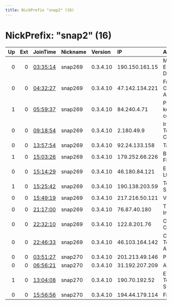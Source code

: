 ```yaml
---
title: NickPrefix "snap2" (16)
---
```


# NickPrefix: "snap2" (16)

|   Up |   Ext | JoinTime                                                                                            | Nickname   | Version   | IP             | AS                                       | CC   |   ORp |   Dirp | OS    | Contact   |   eFamMembers |
|-----:|------:|:----------------------------------------------------------------------------------------------------|:-----------|:----------|:---------------|:-----------------------------------------|:-----|------:|-------:|:------|:----------|--------------:|
|    0 |     0 | [03:35:14](https://metrics.torproject.org/rs.html#details/E0230B2884F65C21A46A2F2B404A8C1C84D2AD8F) | snap269    | 0.3.4.10  | 190.150.161.15 | MILLICOM CABLE EL SALVADOR S.A. DE C.V.  | sv   | 41833 |      0 | Linux | None      |             1 |
|    0 |     0 | [04:32:27](https://metrics.torproject.org/rs.html#details/D2748FFE8766264ED6012C1954B612866955C6DE) | snap269    | 0.3.4.10  | 47.142.134.221 | Frontier Communications of America, Inc. | us   | 44639 |      0 | Linux | None      |             1 |
|    1 |     0 | [05:59:37](https://metrics.torproject.org/rs.html#details/C564A3DDC1CC2DDEAD2B693513C8B00C6E96747E) | snap269    | 0.3.4.10  | 84.240.4.71    | Penkiu kontinentu komunikaciju centras,  | lt   | 36421 |      0 | Linux | None      |             1 |
|    0 |     0 | [09:18:54](https://metrics.torproject.org/rs.html#details/D663378DB42C1C26397A5C843A0136D0450ED74C) | snap269    | 0.3.4.10  | 2.180.49.9     | Iran Telecommunication Company PJS       | ir   | 42337 |      0 | Linux | None      |             1 |
|    0 |     0 | [13:57:54](https://metrics.torproject.org/rs.html#details/C327C1073CC5C872EFACD8928A965716464FD52A) | snap269    | 0.3.4.10  | 92.24.133.158  | TalkTalk                                 | gb   | 42321 |      0 | Linux | None      |             1 |
|    1 |     0 | [15:03:26](https://metrics.torproject.org/rs.html#details/FA20AD2D5AED0E66C6D4AA1860D41E58673AF9B5) | snap269    | 0.3.4.10  | 179.252.66.226 | Brasil Telecom S/A - Filial Distrito Fed | br   | 37503 |      0 | Linux | None      |             1 |
|    0 |     0 | [15:14:29](https://metrics.torproject.org/rs.html#details/12BE3B79CDCB2C050FB077D60F6C0C03BD0A944A) | snap269    | 0.3.4.10  | 46.180.84.121  | E-Light-Telecom Ltd.                     | ru   | 37533 |      0 | Linux | None      |             1 |
|    1 |     0 | [15:25:42](https://metrics.torproject.org/rs.html#details/D3996CC32FB39D45066A9FDAF2E1F0610B6DB9AE) | snap269    | 0.3.4.10  | 190.138.203.59 | Telecom Argentina S.A.                   | ar   | 39113 |      0 | Linux | None      |             1 |
|    0 |     0 | [15:49:19](https://metrics.torproject.org/rs.html#details/BB3145556C362F1CCBB58BD9742CBD1F54A557BD) | snap269    | 0.3.4.10  | 217.216.50.121 | Vodafone Ono, S.A.                       | es   | 41175 |      0 | Linux | None      |             1 |
|    0 |     0 | [21:17:00](https://metrics.torproject.org/rs.html#details/2AF483747387A117809B8C5608FDE0BDDE08568E) | snap269    | 0.3.4.10  | 76.87.40.180   | Time Warner Cable Internet LLC           | us   | 33189 |      0 | Linux | None      |             1 |
|    0 |     0 | [22:32:10](https://metrics.torproject.org/rs.html#details/FA14B73874C583A4C55A9F532AA074BC44D362ED) | snap269    | 0.3.4.10  | 122.8.201.76   | Connect Communications                   | pk   | 41573 |      0 | Linux | None      |             1 |
|    0 |     0 | [22:46:33](https://metrics.torproject.org/rs.html#details/CFC891B83FB5F7E90B66E1B45A9C416FAB67602E) | snap269    | 0.3.4.10  | 46.103.164.142 | Cyprus Telecommunications Authority      | gr   | 36303 |      0 | Linux | None      |             1 |
|    0 |     0 | [03:51:27](https://metrics.torproject.org/rs.html#details/5E4B5560F542F85828D97D63F68F802A7F0AAB38) | snap270    | 0.3.4.10  | 201.213.49.146 | Prima S.A.                               | ar   | 46539 |      0 | Linux | None      |             1 |
|    0 |     0 | [06:56:21](https://metrics.torproject.org/rs.html#details/BE28A6A8F300EE79C735AEBE7A15D2820555E45D) | snap270    | 0.3.4.10  | 31.192.207.209 | A3 Sverige AB                            | se   | 37541 |      0 | Linux | None      |             1 |
|    1 |     0 | [13:04:08](https://metrics.torproject.org/rs.html#details/8F030C27A0B2A498340BB47E5D2E44532E749B7F) | snap270    | 0.3.4.10  | 190.70.192.52  | EPM Telecomunicaciones S.A. E.S.P.       | co   | 42899 |      0 | Linux | None      |             1 |
|    0 |     0 | [15:56:56](https://metrics.torproject.org/rs.html#details/08202A691BED7685724BC36715AAFD1E941B8D55) | snap270    | 0.3.4.10  | 194.44.179.114 | Five Group Ltd                           | ua   | 43731 |      0 | Linux | None      |             1 |
